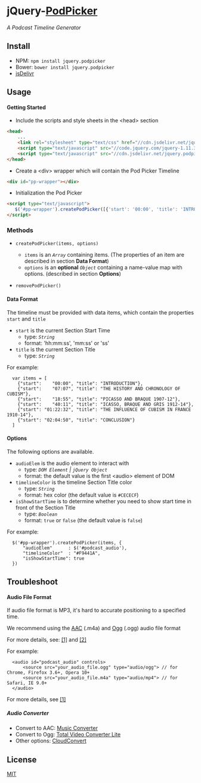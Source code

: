 # jQuery-[PodPicker](https://robermac.github.io/PodPicker)

*A Podcast Timeline Generator*

## Install
  - NPM: `npm install jquery.podpicker`
  - Bower: `bower install jquery.podpicker`
  - [jsDelivr](http://www.jsdelivr.com/#!jquery.podpicker)

## Usage
#### Getting Started
- Include the scripts and style sheets in the \<head\> section
```html
<head>
    ...
    <link rel="stylesheet" type="text/css" href="//cdn.jsdelivr.net/jquery.podpicker/latest/PodPicker.min.css">
    <script type="text/javascript" src="//code.jquery.com/jquery-1.11.3.min.js"></script>
    <script type="text/javascript" src="//cdn.jsdelivr.net/jquery.podpicker/latest/jquery.podpicker.min.js"></script>
</head>
```

- Create a \<div\> wrapper which will contain the Pod Picker Timeline
```html
<div id="pp-wrapper"></div>
```

- Initialization the Pod Picker
```html
<script type="text/javascript">
   $('#pp-wrapper').createPodPicker([{'start': '00:00', 'title': 'INTRODUCTION'}])
</script>
```

### Methods
- `createPodPicker(items, options)`  
  - `items` is an *`Array`* containing items. (The properties of an item are described in section **Data Format**)
  - `options` is an **optional** *`Object`* containing a name-value map with options. (described in section **Options**)

- `removePodPicker()`

  
#### Data Format
The timeline must be provided with data items, which contain the properties `start` and `title`
  - `start` is the current Section Start Time
    - type: *`String`*
    - format: 'hh:mm:ss', 'mm:ss' or 'ss'
  - `title` is the current Section Title
    - type: *`String`*

For example:
```
  var items = [
    {"start":    "00:00", "title": "INTRODUCTION"},
    {"start":    "07:07", "title": "THE HISTORY AND CHRONOLOGY OF CUBISM"},
    {"start":    "18:55", "title": "PICASSO AND BRAQUE 1907-12"},
    {"start":    "40:11", "title": "ICASSO, BRAQUE AND GRIS 1912-14"},
    {"start": "01:22:32", "title": "THE INFLUENCE OF CUBISM IN FRANCE 1910-14"},
    {"start": "02:04:50", "title": "CONCLUSION"}
  ]
```

#### Options
The following options are available.
  - `audioElem` is the audio element to interact with
    - type: *`DOM Element` | `jQuery Object`*
    - format: the default value is the first \<audio\> element of DOM
  - `timelineColor` is the timeline Section Title color
    - type: *`String`*
    - format: hex color (the default value is `#CECECF`)
  - `isShowStartTime` is to determine whether you need to show start time in front of the Section Title
    - type: *`Boolean`*
    - format: `true` or `false` (the default value is `false`)

For example:
```
  $('#pp-wrapper').createPodPicker(items, {
      "audioElem"      : $('#podcast_audio'),
      "timelineColor"  : "#F9441A",
      "isShowStartTime": true
  })
```

## Troubleshoot
#### Audio File Format
If audio file format is MP3, it's hard to accurate positioning to a specified time.

We recommend using the [AAC](https://www.wikiwand.com/en/Advanced_Audio_Coding) (.m4a) and [Ogg](https://www.wikiwand.com/en/Ogg) (.ogg) audio file format

For more details, see: [\[1\]](http://forums.codescript.in/javascript/html5-audio-currenttime-attribute-inaccurate-27606.html) and [\[2\]](https://jsfiddle.net/yp3o8cyw/2/)

For example:
```
  <audio id="podcast_audio" controls>
      <source src="your_audio_file.ogg" type="audio/ogg"> // for Chrome, Firefox 3.6+, Opera 10+
      <source src="your_audio_file.m4a" type="audio/mp4"> // for Safari, IE 9.0+
  </audio>
```
For more details, see [\[1\]](https://developer.mozilla.org/en-US/docs/Web/HTML/Supported_media_formats#Browser_compatibility)

##### Audio Converter
  - Convert to AAC: [Music Converter](https://itunes.apple.com/cn/app/music-converter/id468990728?l=en&mt=12)
  - Convert to Ogg: [Total Video Converter Lite](https://itunes.apple.com/cn/app/total-video-converter-lite/id520374433?l=en&mt=12)
  - Other options: [CloudConvert](https://cloudconvert.com)

## License
[MIT](https://github.com/RoberMac/PodPicker/blob/master/LICENSE)